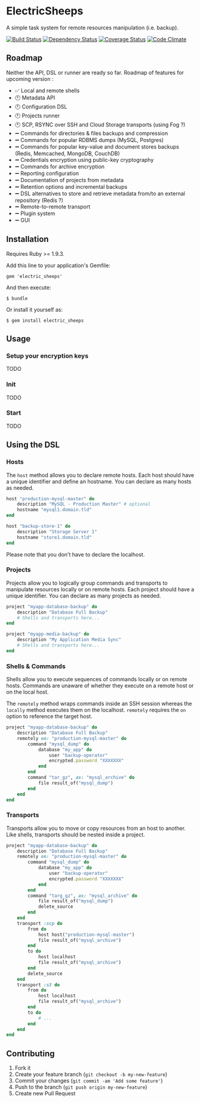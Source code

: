 # ElectricSheeps

A simple task system for remote resources manipulation (i.e. backup).

[![Build Status](https://travis-ci.org/servebox/electric_sheeps.png)](https://travis-ci.org/servebox/electric_sheeps)
[![Dependency Status](https://gemnasium.com/servebox/electric_sheeps.png)](https://gemnasium.com/servebox/electric_sheeps)
[![Coverage Status](https://coveralls.io/repos/servebox/electric_sheeps/badge.png)](https://coveralls.io/r/servebox/electric_sheeps)
[![Code Climate](https://codeclimate.com/github/servebox/electric_sheeps.png)](https://codeclimate.com/github/servebox/electric_sheeps)

## Roadmap

Neither the API, DSL or runner are ready so far. Roadmap of features for upcoming version :

* :white_check_mark: Local and remote shells
* :clock11: Metadata API
* :clock11: Configuration DSL
* :clock11: Projects runner
* :clock11: SCP, RSYNC over SSH and Cloud Storage transports (using Fog ?)
* :heavy_minus_sign: Commands for directories & files backups and compression
* :heavy_minus_sign: Commands for popular RDBMS dumps (MySQL, Postgres)
* :heavy_minus_sign: Commands for popular key-value and document stores backups (Redis, Memcached, MongoDB, CouchDB)
* :heavy_minus_sign: Credentials encryption using public-key cryptography
* :heavy_minus_sign: Commands for archive encryption
* :heavy_minus_sign: Reporting configuration
* :heavy_minus_sign: Documentation of projects from metadata
* :heavy_minus_sign: Retention options and incremental backups
* :heavy_minus_sign: DSL alternatives to store and retrieve metadata from/to an external repository (Redis ?)
* :heavy_minus_sign: Remote-to-remote transport
* :heavy_minus_sign: Plugin system
* :heavy_minus_sign: GUI


## Installation

Requires Ruby >= 1.9.3.

Add this line to your application's Gemfile:

    gem 'electric_sheeps'

And then execute:

    $ bundle

Or install it yourself as:

    $ gem install electric_sheeps

## Usage

### Setup your encryption keys

TODO

### Init

TODO

### Start

TODO

## Using the DSL

### Hosts

The `host` method allows you to declare remote hosts. Each host should have a unique
identifier and define an hostname. You can declare as many hosts as needed.

```ruby
host "production-mysql-master" do
    description "MySQL - Production Master" # optional
    hostname "mysql1.domain.tld"
end

host "backup-store-1" do
    description "Storage Server 1"
    hostname "store1.domain.tld"
end
```

Please note that you don't have to declare the localhost.

### Projects

Projects allow you to logically group commands and transports to manipulate resources locally or
on remote hosts. Each project should have a unique
identifier. You can declare as many projects as needed.

```ruby
project "myapp-database-backup" do
    description "Database Full Backup"
    # Shells and transports here...
end

project "myapp-media-backup" do
    description "My Application Media Sync"
    # Shells and transports here...
end
```

### Shells & Commands

Shells allow you to execute sequences of commands locally or on remote hosts. Commands
are unaware of whether they execute on a remote host or on the local host.

The `remotely` method wraps commands inside an SSH session whereas the `locally` method
executes them on the localhost. `remotely` requires the `on` option to reference the
target host.

```ruby
project "myapp-database-backup" do
    description "Database Full Backup"
    remotely on: "production-mysql-master" do
        command "mysql_dump" do
            database "my_app" do
                user "backup-operator"
                encrypted.password "XXXXXXX"
            end
        end
        command "tar_gz", as: "mysql_archive" do
            file result_of("mysql_dump")
        end
    end
end
```

### Transports

Transports allow you to move or copy resources from an host to another. Like shells, transports should be nested inside a project.

```ruby
project "myapp-database-backup" do
    description "Database Full Backup"
    remotely on: "production-mysql-master" do
        command "mysql_dump" do
            database "my_app" do
                user "backup-operator"
                encrypted.password "XXXXXXX"
            end
        end
        command "targ_gz", as: "mysql_archive" do
            file result_of("mysql_dump")
            delete_source
        end
    end
    transport :scp do
        from do
            host host("production-mysql-master")
            file result_of("mysql_archive")
        end
        to do
            host localhost
            file result_of("mysql_archive")
        end
        delete_source
    end
    transport :s3 do
        from do
            host localhost
            file result_of("mysql_archive")
        end
        to do
            # ...
        end
    end
end
```

## Contributing

1. Fork it
2. Create your feature branch (`git checkout -b my-new-feature`)
3. Commit your changes (`git commit -am 'Add some feature'`)
4. Push to the branch (`git push origin my-new-feature`)
5. Create new Pull Request
